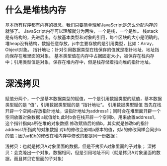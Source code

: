 # 什么是堆栈内存
  基本所有程序都有内存的概念，我们只要简单理解JavaScript是怎么分配内存的就够了。
  JavaScript内存可以理解就分为两块，一个是栈，一个是堆。
    栈stack是有结构的，先进后出，存放基本类型和对象的引用，每个区块的大小是明确的。
    堆heap没有结构，数据任意存放，js中主要存放的是引用类型，比如：Array，Object对象。
    指针地址：针对引用数据类型在栈保存的值就是指针地址，地址指向保存在堆里面的对象。
  基本类型值在内存中占据固定大小，被保存在栈内存中；引用类型值是对象，保存在堆内存中，但是栈存储着指向堆的指针地址。
# 深浅拷贝
  赋值分两个，一个是基本数据类型的赋值，一个是引用数据类型的赋值，基本数据类型赋的是 “值”，引用数据类型赋的是 “指针地址”。
    引用数据类型赋值
      首先在栈开辟一个空间a存放指针地址，设指针地址为address1；同时会在堆里面开辟一个空间放置对象数据
      a赋值给b,此时b会在栈开辟一个空间b，用来放置address1，这个指针指向a所在堆的对象数据
      修改赋值后的值b，其实就是修改b的指针address1所指向的对象数据
      对b的修改会影响a原本的值，对a的修改同样会同步b的值；因为a和b的修改在堆内存中修改的都是同一份数据；

  浅拷贝：也就是拷贝A对象里面的数据，但是不拷贝A对象里面的子对象；
  深拷贝：会克隆出一个对象，数据相同，但是引用地址不同（就是拷贝A对象里面的数据，而且拷贝它里面的子对象）